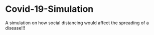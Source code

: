 # Covid-19-Simulation
A simulation on how social distancing would affect the spreading of a disease!!!
